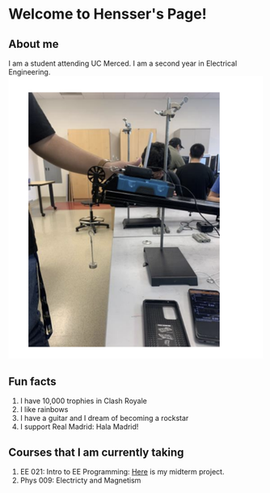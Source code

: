 # Welcome to Hensser's Page!

## About me
I am a student attending UC Merced. I am a second year in Electrical Engineering. 
![its me](phys_lab.png "MEEE")

## Fun facts
1. I have 10,000 trophies in Clash Royale
2. I like rainbows
3. I have a guitar and I dream of becoming a rockstar
4. I support Real Madrid: Hala Madrid!

## Courses that I am currently taking

1. EE 021: Intro to EE Programming: [Here](https://ee-ucmerced.github.io/ee021/) is my midterm project.
2. Phys 009: Electricty and Magnetism

